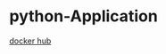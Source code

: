 # python-Application

[docker hub](https://hub.docker.com/repository/docker/murarii07/pythonapp/general)